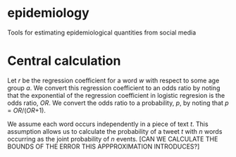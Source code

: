 epidemiology
============

Tools for estimating epidemiological quantities from social media

Central calculation
===========

  Let _r_ be the regression coefficient for a word _w_ with respect to some age group _a_. We convert this regression coefficient to an odds ratio by noting that the exponential of the regression coefficient in logistic regresion is the odds ratio, _OR_.  We convert the odds ratio to a probability, _p_, by noting that _p_ = _OR_/(_OR_+1).

  We assume each word occurs independently in a piece of text _t_. This assumption allows us to calculate the probability of a tweet _t_ with _n_ words occurring as the joint probability of _n_ events. [CAN WE CALCULATE THE BOUNDS OF THE ERROR THIS APPPROXIMATION INTRODUCES?]